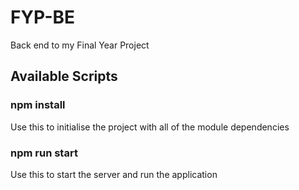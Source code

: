 # FYP-BE
Back end to my Final Year Project

## Available Scripts

### npm install
Use this to initialise the project with all of the module dependencies

### npm run start
Use this to start the server and run the application
